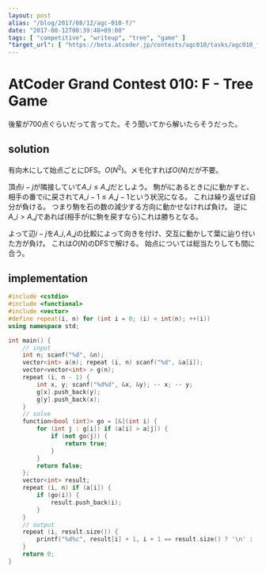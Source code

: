```yaml
---
layout: post
alias: "/blog/2017/08/12/agc-010-f/"
date: "2017-08-12T00:39:48+09:00"
tags: [ "competitive", "writeup", "tree", "game" ]
"target_url": [ "https://beta.atcoder.jp/contests/agc010/tasks/agc010_f" ]
---
```


# AtCoder Grand Contest 010: F - Tree Game

後輩が$700$点ぐらいだって言ってた。そう聞いてから解いたらそうだった。

## solution

有向木にして始点ごとにDFS。$O(N^2)$。メモ化すれば$O(N)$だが不要。

頂点$i - j$が隣接していて$A\_i \le A\_j$だとしよう。
駒が$i$にあるときに$j$に動かすと、相手の番で$i$に戻されて$A\_i-1 \le A\_j-1$という状況になる。
これは繰り返せば自分が負ける。
つまり駒を石の数の減少する方向に動かせなければ負け。
逆に$A\_i \gt A\_j$であれば(相手が$i$に駒を戻すなら)これは勝ちとなる。

よって辺$i - j$を$A\_i, A\_j$の比較によって向きを付け、交互に動かして葉に辿り付いた方が負け。
これは$O(N)$のDFSで解ける。
始点については総当たりしても間に合う。

## implementation

``` c++
#include <cstdio>
#include <functional>
#include <vector>
#define repeat(i, n) for (int i = 0; (i) < int(n); ++(i))
using namespace std;

int main() {
    // input
    int n; scanf("%d", &n);
    vector<int> a(n); repeat (i, n) scanf("%d", &a[i]);
    vector<vector<int> > g(n);
    repeat (i, n - 1) {
        int x, y; scanf("%d%d", &x, &y); -- x; -- y;
        g[x].push_back(y);
        g[y].push_back(x);
    }
    // solve
    function<bool (int)> go = [&](int i) {
        for (int j : g[i]) if (a[i] > a[j]) {
            if (not go(j)) {
                return true;
            }
        }
        return false;
    };
    vector<int> result;
    repeat (i, n) if (a[i]) {
        if (go(i)) {
            result.push_back(i);
        }
    }
    // output
    repeat (i, result.size()) {
        printf("%d%c", result[i] + 1, i + 1 == result.size() ? '\n' : ' ');
    }
    return 0;
}
```
